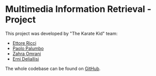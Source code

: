 # Multimedia Information Retrieval - Project

This project was developed by "The Karate Kid" team:

- [Ettore Ricci](https://github.com/Etto48)
- [Paolo Palumbo](https://github.com/paolpal)
- [Zahra Omrani](https://github.com/zahra-omrani)
- [Erni Deliallisi](https://github.com/erni-de)

The whole codebase can be found on [GitHub](https://github.com/Etto48/MIRProject).
